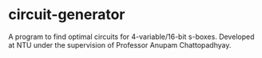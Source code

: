 # circuit-generator
A program to find optimal circuits for 4-variable/16-bit s-boxes. Developed at NTU under the supervision of Professor Anupam Chattopadhyay.

